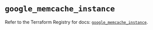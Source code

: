 # `google_memcache_instance`

Refer to the Terraform Registry for docs: [`google_memcache_instance`](https://registry.terraform.io/providers/hashicorp/google/6.32.0/docs/resources/memcache_instance).
